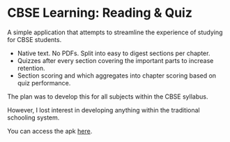 # CBSE Learning: Reading & Quiz

A simple application that attempts to streamline the experience of studying for CBSE students.
- Native text. No PDFs. Split into easy to digest sections per chapter.
- Quizzes after every section covering the important parts to increase retention.
- Section scoring and which aggregates into chapter scoring based on quiz performance.

The plan was to develop this for all subjects within the CBSE syllabus.

However, I lost interest in developing anything within the traditional schooling system. 

You can access the apk [here](app/release/app-release.apk).
